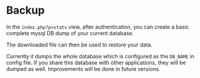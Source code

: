 # Backup

In the `index.php?p=stats` view, after authentication, you can create a basic complete mysql DB dump
of your current database.

The downloaded file can then be used to restore your data.

Currently it dumps the whole database which is configured as the `DB_NAME` in config file.
If you share this database with other applications, they will be dumped as well.
Improvements will be done in future versions.
